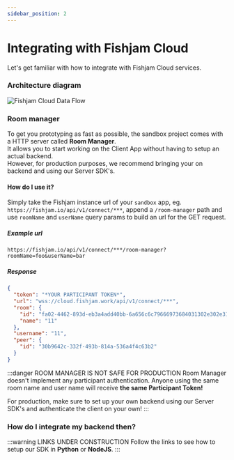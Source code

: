 ```yaml
---
sidebar_position: 2
---
```


# Integrating with Fishjam Cloud

Let's get familiar with how to integrate with Fishjam Cloud services.

### Architecture diagram

![Fishjam Cloud Data Flow](@site/static/img/architecture.svg)

### Room manager

To get you prototyping as fast as possible, the sandbox project comes with a HTTP server called **Room Manager**.  
It allows you to start working on the Client App without having to setup an actual backend.  
However, for production purposes, we recommend bringing your on backend and using our Server SDK's.

#### How do I use it?

Simply take the Fishjam instance url of your `sandbox` app, eg. `https://fishjam.io/api/v1/connect/***`, append a `/room-manager` path and use `roomName` and `userName` query params to build an url for the GET request.

##### Example url

```
https://fishjam.io/api/v1/connect/***/room-manager?roomName=foo&userName=bar
```

##### Response

```json
{
  "token": "*YOUR PARTICIPANT TOKEN*",
  "url": "wss://cloud.fishjam.work/api/v1/connect/***",
  "room": {
    "id": "fa02-4462-893d-eb3a4add40bb-6a656c6c79666973684031302e302e312e3338",
    "name": "11"
  },
  "username": "11",
  "peer": {
    "id": "30b9642c-332f-493b-814a-536a4f4c63b2"
  }
}
```

:::danger ROOM MANAGER IS NOT SAFE FOR PRODUCTION
Room Manager doesn't implement any participant authentication.
Anyone using the same room name and user name will receive **the same Participant Token!**

For production, make sure to set up your own backend using our Server SDK's and authenticate the client on your own!
:::

### How do I integrate my backend then?

:::warning LINKS UNDER CONSTRUCTION
Follow the links to see how to setup our SDK in **Python** or **NodeJS**.
:::
